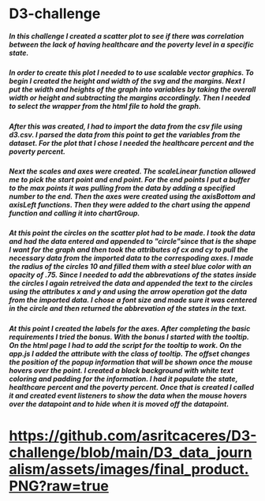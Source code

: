 # D3-challenge

##### In this challenge I created a scatter plot to see if there was correlation between the lack of having healthcare and the poverty level in a specific state. 

##### In order to create this plot I needed to to use scalable vector graphics. To begin I created the height and width of the svg and the margins. Next I put the width and heights of the graph into variables by taking the overall width or height and subtracting the margins accordingly. Then I needed to select the wrapper from the html file to hold the graph. 

##### After this was created, I had to import the data from the csv file using d3.csv. I parsed the data from this point to get the variables from the dataset. For the plot that I chose I needed the healthcare percent and the poverty percent.

##### Next the scales and axes were created. The scaleLinear function allowed me to pick the start point and end point. For the end points I put a buffer to the max points it was pulling from the data by adding a specified number to the end. Then the axes were created using the axisBottom and axisLeft functions. Then they were added to the chart using the append function and calling it into chartGroup.

##### At this point the circles on the scatter plot had to be made. I took the data and had the data entered and appended to "circle"since that is the shape I want for the graph and then took the attributes of cx and cy to pull the necessary data from the imported data to the correspoding axes. I made the radius of the circles 10 and filled them with a steel blue color with an opacity of .75. Since I needed to add the abbrevations of the states inside the circles I again retreived the data and appended the text to the circles using the attributes x and y and using the arrow operation got the data from the imported data. I chose a font size and made sure it was centered in the circle and then returned the abbrevation of the states in the text.

##### At this point I created the labels for the axes. After completing the basic requirements I tried the bonus. With the bonus I started with the tooltip. On the html page I had to add the script for the tooltip to work. On the app.js I added the attribute with the class of tooltip. The offset changes the position of the popup information that will be shown once the mouse hovers over the point. I created a black background with white text coloring and padding for the information. I had it populate the state, healthcare percent and the poverty percent. Once that is created I called it and created event listeners to show the data when the mouse hovers over the datapoint and to hide when it is moved off the datapoint.

# https://github.com/asritcaceres/D3-challenge/blob/main/D3_data_journalism/assets/images/final_product.PNG?raw=true 